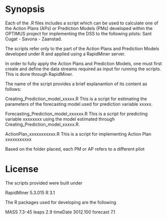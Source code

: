Synopsis
=======

Each of the .R files includes a script which can be used to calculate one of the Action Plans (APs) or Prediction Models (PMs) developed within the OPTIMUS project for implementing the DSS to the following pilots: Sant Cugat - Savona - Zaanstad.

The scripts refer only to the part of the Action Plans and Prediction Models developed under R and applied using a RapidMiner server. 

In order to fully apply the Action Plans and Prediction Models, one must first create and define the data streams required as input for running the scripts. This is done through RapidMiner.

The name of the script provides a brief explanantion of its content as follows:

Creating_Prediction_model_xxxxx.R
This is a script for estimating the parameters of the forecasting model used for prediction variable xxxxx.

Forecasting_Prediction_model_xxxxxx.R
This is a script for predicting variable xxxxxxxx using the model estimated through Creating_Prediction_model_xxxxx.R.

ActionPlan_xxxxxxxxxxx.R
This is a script for implementing Action Plan xxxxxxxxxxx

Based on the folder placed, each PM or AP refers to a different pilot

License
=======

The scripts provided were built under

RapidMiner 5.3.015
R 3.1

The R packages used for developing are the following

MASS 7.3-45
leaps 2.9
timeDate 3012.100
forecast 7.1
